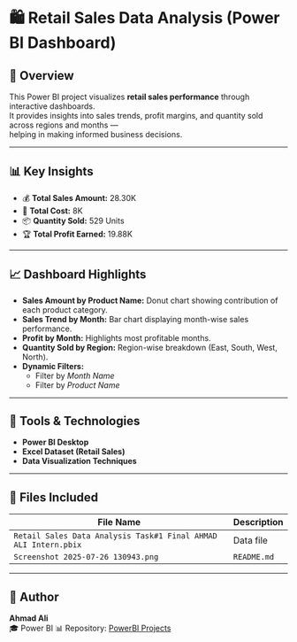 # 🛍️ Retail Sales Data Analysis (Power BI Dashboard)

## 📘 Overview
This Power BI project visualizes **retail sales performance** through interactive dashboards.  
It provides insights into sales trends, profit margins, and quantity sold across regions and months —  
helping in making informed business decisions.

---

## 📊 Key Insights
- 💰 **Total Sales Amount:** 28.30K  
- 💸 **Total Cost:** 8K  
- 📦 **Quantity Sold:** 529 Units  
- 🏆 **Total Profit Earned:** 19.88K  

---

## 📈 Dashboard Highlights
- **Sales Amount by Product Name:** Donut chart showing contribution of each product category.  
- **Sales Trend by Month:** Bar chart displaying month-wise sales performance.  
- **Profit by Month:** Highlights most profitable months.  
- **Quantity Sold by Region:** Region-wise breakdown (East, South, West, North).  
- **Dynamic Filters:**  
  - Filter by *Month Name*  
  - Filter by *Product Name*

---

## 🧰 Tools & Technologies
- **Power BI Desktop**
- **Excel Dataset (Retail Sales)**
- **Data Visualization Techniques**

---

## 📂 Files Included
| File Name | Description |
|------------|-------------|
| `Retail Sales Data Analysis Task#1 Final AHMAD ALI Intern.pbix` | Data file |
| `Screenshot 2025-07-26 130943.png` |  `README.md` 



---

## 👤 Author
**Ahmad Ali**  
🎓 Power BI 
📊 Repository: [PowerBI Projects](../)

